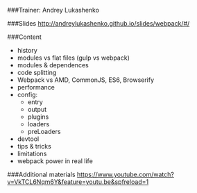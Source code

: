 ###Trainer: Andrey Lukashenko

###Slides
http://andreylukashenko.github.io/slides/webpack/#/

###Content
- history
- modules vs flat files (gulp vs webpack)
- modules & dependences
- code splitting
- Webpack vs AMD, CommonJS, ES6, Browserify
- performance
- config:
    - entry
    - output
    - plugins
    - loaders
    - preLoaders
- devtool
- tips & tricks
- limitations
- webpack power in real life

###Additional materials
https://www.youtube.com/watch?v=VkTCL6Nqm6Y&feature=youtu.be&spfreload=1